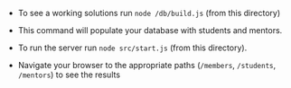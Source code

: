 - To see a working solutions run `node /db/build.js` (from this directory)
- This command will populate your database with students and mentors.

- To run the server run `node src/start.js` (from this directory).
- Navigate your browser to the appropriate paths (`/members`, `/students`, `/mentors`) to see the results
